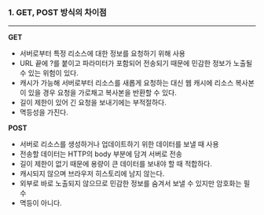 ### **1. GET, POST 방식의 차이점**

---

**GET**

- 서버로부터 특정 리소스에 대한 정보를 요청하기 위해 사용
- URL 끝에 ?를 붙이고 파라미터가 포함되어 전송되기 때문에 민감한 정보가 노출될 수 있는 위험이 있다.
- 캐시가 가능해 서버로부터 리소스를 새롭게 요청하는 대신 웹 캐시에 리소스 복사본이 있을 경우 요청을 가로채고 복사본을 반환할 수 있다.
- 길이 제한이 있어 긴 요청을 보내기에는 부적절하다.
- 멱등성을 가진다.

**POST**

- 서버로 리소스를 생성하거나 업데이트하기 위한 데이터를 보낼 때 사용
- 전송할 데이터는 HTTP의 body 부분에 담겨 서버로 전송
- 길이 제한이 없기 때문에 용량이 큰 데이터를 보내야 할 때 적합하다.
- 캐시되지 않으며 브라우저 히스토리에 남지 않는다.
- 외부로 바로 노출되지 않으므로 민감한 정보를 숨겨서 보낼 수 있지만 암호화는 필수
- 멱등이 아니다.